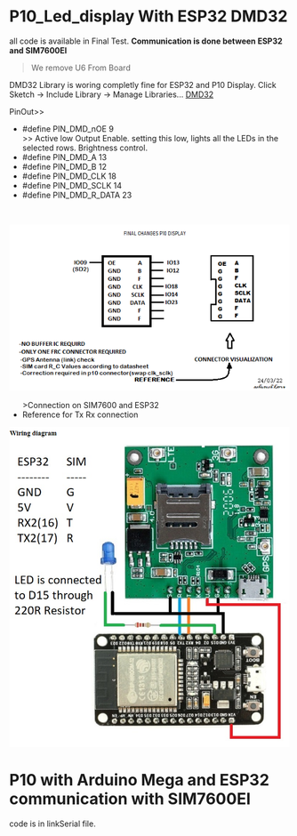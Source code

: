 # P10_Led_display With ESP32 DMD32 
all code is available in Final Test.
**Communication is done between ESP32 and SIM7600EI**

> We remove U6 From Board

DMD32 Library is woring completly fine for ESP32 and P10 Display.
Click Sketch → Include Library → Manage Libraries...
[DMD32](https://github.com/Qudor-Engineer/DMD32)

PinOut>>
<ul>
<li> #define PIN_DMD_nOE		9	<br/> >> Active low Output Enable. setting this low, lights all the LEDs in the selected rows. Brightness control. </li>
  <li> #define PIN_DMD_A 13		 </li>
  <li> #define PIN_DMD_B 12		 </li>
  <li> #define PIN_DMD_CLK 18	 </li>
  <li> #define PIN_DMD_SCLK	14   </li>
  <li> #define PIN_DMD_R_DATA 23	 </li>
</ul>
<br/>

![alt text](https://github.com/Ashutoshkarve007/P10_Led_display/blob/main/Images/connector_pin_change.png)
<ul>
  >Connection on SIM7600 and ESP32
  <li> Reference for Tx Rx connection </li>
  </ul>

![alt text](https://github.com/Ashutoshkarve007/P10_Led_display/blob/main/Images/wiring%20Diagram.PNG)

# P10 with Arduino Mega and ESP32 communication with SIM7600EI
code is in linkSerial file.
